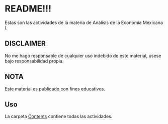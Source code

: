# README!!!
Estas son las actividades de la materia de Análisis de la Economía Mexicana I.

## DISCLAIMER
No me hago responsable de cualquier uso indebido de este material, usese bajo responsabilidad propia.

## NOTA
Este material es publicado con fines educativos.

## Uso
La carpeta [Contents](/Contents) contiene todas las actividades.
